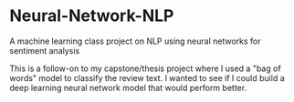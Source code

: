 # Neural-Network-NLP
A machine learning class project on NLP using neural networks for sentiment analysis

This is a follow-on to my capstone/thesis project where I used a "bag of words" model to classify the review text.
I wanted to see if I could build a deep learning neural network model that would perform better.
